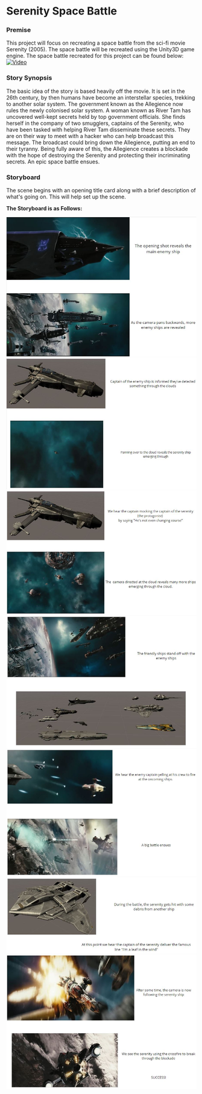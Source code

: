 # Serenity Space Battle

### Premise
This project will focus on recreating a space battle from the sci-fi movie Serenity (2005). The space battle will be recreated using the Unity3D game engine. The space battle recreated for this project can be found below:
[![Video](https://img.youtube.com/vi/X_VSJfHiNPA/0.jpg)](https://www.youtube.com/watch?v=X_VSJfHiNPA) 

### Story Synopsis
The basic idea of the story is based heavily off the movie. It is set in the 26th century, by then humans have become an interstellar species, trekking to another solar system. The government known as the Allegience now rules the newly colonised solar system. A woman known as River Tam has uncovered well-kept secrets held by top government officials. She finds herself in the company of two smugglers, captains of the Serenity, who have been tasked with helping River Tam disseminate these secrets. They are on their way to meet with a hacker who can help broadcast this message. The broadcast could bring down the Allegience, putting an end to their tyranny. Being fully aware of this, the Allegience creates a blockade with the hope of destroying the Serenity and protecting their incriminating secrets. An epic space battle ensues.

### Storyboard
The scene begins with an opening title card along with a brief description of what's going on. This will help set up the scene.

**The Storyboard is as Follows:**

![Storyboard 1](https://github.com/CMorar143/Serenity-Space-Battle/blob/master/StoryBoard/Final/1.JPG)
![Storyboard 2](https://github.com/CMorar143/Serenity-Space-Battle/blob/master/StoryBoard/Final/2.JPG)
![Storyboard 3](https://github.com/CMorar143/Serenity-Space-Battle/blob/master/StoryBoard/Final/3.JPG)
![Storyboard 4](https://github.com/CMorar143/Serenity-Space-Battle/blob/master/StoryBoard/Final/4.JPG)
![Storyboard 5](https://github.com/CMorar143/Serenity-Space-Battle/blob/master/StoryBoard/Final/5.JPG)
![Storyboard 6](https://github.com/CMorar143/Serenity-Space-Battle/blob/master/StoryBoard/Final/6.JPG)
![Storyboard 7](https://github.com/CMorar143/Serenity-Space-Battle/blob/master/StoryBoard/Final/7.JPG)



